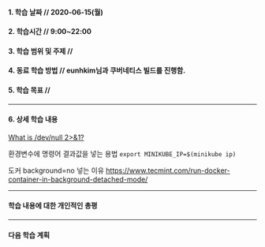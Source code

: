 #### 1. 학습 날짜 // 2020-06-15(월)

#### 2. 학습시간 // 9:00~22:00

#### 3. 학습 범위 및 주제 //

#### 4. 동료 학습 방법 // eunhkim님과 쿠버네티스 빌드를 진행함.

#### 5. 학습 목표 //

---

#### 6. 상세 학습 내용

[What is /dev/null 2>&1?](https://stackoverflow.com/questions/10508843/what-is-dev-null-21)

환경변수에 명령어 결과값을 넣는 용법
`export MINIKUBE_IP=$(minikube ip)`

도커 background=no 넣는 이유
https://www.tecmint.com/run-docker-container-in-background-detached-mode/

---

#### 학습 내용에 대한 개인적인 총평

---

#### 다음 학습 계획
